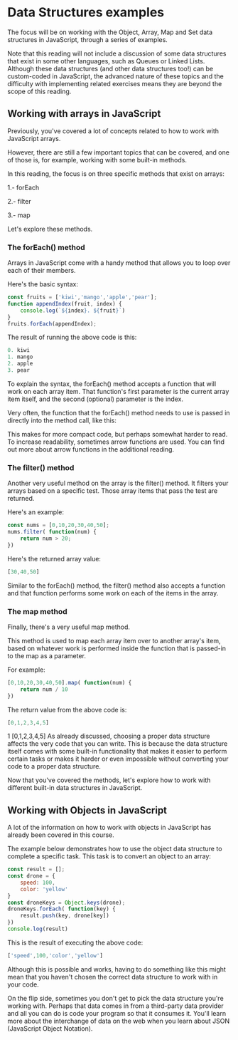 # Data Structures examples

The focus will be on working with the Object, Array, Map and Set data structures in JavaScript, through a series of examples.

Note that this reading will not include a discussion of some data structures that exist in some other languages, such as Queues or Linked Lists.  Although these data structures (and other data structures too!) can be custom-coded in JavaScript, the advanced nature of these topics and the difficulty with implementing related exercises means they are beyond the scope of this reading. 

## Working with arrays in JavaScript

Previously, you've covered a lot of concepts related to how to work with JavaScript arrays.

However, there are still a few important topics that can be covered, and one of those is, for example, working with some built-in methods.

In this reading, the focus is on three specific methods that exist on arrays:

 1.- forEach 

 2.- filter

 3.- map

 Let's explore these methods.
 
### The forEach() method
Arrays in JavaScript come with a handy method that allows you to loop over each of their members. 

Here's the basic syntax:
```JavaScript
const fruits = ['kiwi','mango','apple','pear'];
function appendIndex(fruit, index) {
    console.log(`${index}. ${fruit}`)
}
fruits.forEach(appendIndex);
```
The result of running the above code is this:  
```JavaScript
0. kiwi
1. mango
2. apple
3. pear
```

To explain the syntax, the forEach() method accepts a function that will work on each array item. That function's first parameter is the current array item itself, and the second (optional) parameter is the index.

Very often, the function that the forEach() method needs to use is passed in directly into the method call, like this:

This makes for more compact code, but perhaps somewhat harder to read. To increase readability, sometimes arrow functions are used. You can find out more about arrow functions in the additional reading.

### The filter() method
Another very useful method on the array is the filter() method. It filters your arrays based on a specific test. Those array items that pass the test are returned.

Here's an example:
```js
const nums = [0,10,20,30,40,50];
nums.filter( function(num) {
    return num > 20;
})
```
Here's the returned array value:  
```js
[30,40,50]
```
Similar to the forEach() method, the filter() method also accepts a function and that function performs some work on each of the items in the array.

### The map method

Finally, there's a very useful map method. 

This method is used to map each array item over to another array's item, based on whatever work is performed inside the function that is passed-in to the map as a parameter. 

For example:
```js
[0,10,20,30,40,50].map( function(num) {
    return num / 10
})
```
The return value from the above code is:  
```js
[0,1,2,3,4,5]
```
1
[0,1,2,3,4,5]
As already discussed, choosing a proper data structure affects the very code that you can write. This is because the data structure itself comes with some built-in functionality that makes it easier to perform certain tasks or makes it harder or even impossible without converting your code to a proper data structure.

Now that you've covered the methods, let's explore how to work with different built-in data structures in JavaScript.

## Working with Objects in JavaScript
A lot of the information on how to work with objects in JavaScript has already been covered in this course.

The example below demonstrates how to use the object data structure to complete a specific task. This task is to convert an object to an array:
```js
const result = [];
const drone = {
    speed: 100,
    color: 'yellow'
}
const droneKeys = Object.keys(drone);
droneKeys.forEach( function(key) {
    result.push(key, drone[key])
})
console.log(result)
```
This is the result of executing the above code:  
```js
['speed',100,'color','yellow']
```
Although this is possible and works, having to do something like this might mean that you haven't chosen the correct data structure to work with in your code.

On the flip side, sometimes you don't get to pick the data structure you're working with. Perhaps that data comes in from a third-party data provider and all you can do is code your program so that it consumes it. You'll learn more about the interchange of data on the web when you learn about JSON (JavaScript Object Notation).

